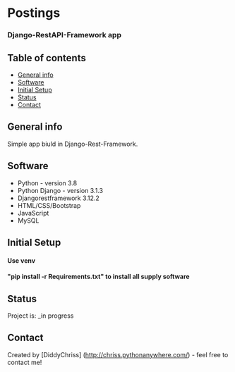 # Postings 
### Django-RestAPI-Framework app

## Table of contents
* [General info](#general-info)
* [Software](#software)
* [Initial Setup](#initial-setup)
* [Status](#status)
* [Contact](#contact)

## General info
Simple app biuld in Django-Rest-Framework.

## Software
* Python - version 3.8
* Python Django - version 3.1.3
* Djangorestframework 3.12.2
* HTML/CSS/Bootstrap
* JavaScript 
* MySQL

## Initial Setup
#### Use venv
#### "pip install -r Requirements.txt" to install all supply software


## Status
Project is: _in progress

## Contact
Created by [DiddyChriss] (http://chriss.pythonanywhere.com/) - feel free to contact me!


